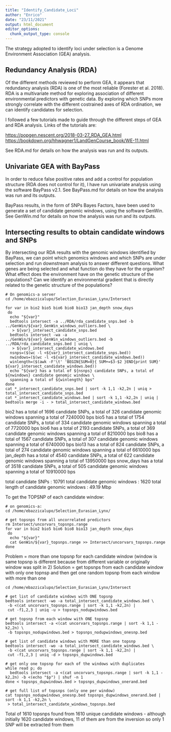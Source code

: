 ```yaml
---
title: "Identify_Candidate_Loci"
author: "Enrico"
date: "23/11/2021"
output: html_document
editor_options:
  chunk_output_type: console
---
```


The strategy adopted to identify loci under selection is a Genome Environment Association (GEA) analysis.

## Redundancy Analysis (RDA)

Of the different methods reviewed to perform GEA, it appears that redundancy analysis (RDA) is one of the most reliable (Forester et al. 2018). RDA is a multivariate method for exploring association of different environmental predictors with genetic data. By exploring which SNPs more strongly correlate with the different costrained axes of RDA ordination, we can identify candidates for selection.

I followed a few tutorials made to guide through the different steps of GEA and RDA analysis. Links of the tutorials are:

https://popgen.nescent.org/2018-03-27_RDA_GEA.html
https://bookdown.org/hhwagner1/LandGenCourse_book/WE-11.html

See RDA.md for details on how the analysis was run and its outputs.

## Univariate GEA with BayPass

In order to reduce false positive rates and add a control for population structure (RDA does not control for it), I have run univariate analysis using the software BayPass v2.1. See BayPass.md for details on how the analysis was run and its outputs.

BayPass results, in the form of SNPs Bayes Factors, have been used to generate a set of candidate genomic windows, using the software GenWin. See GenWin.md for details on how the analysis was run and its outputs.

## Intersecting results to obtain candidate windows and SNPs

By intersecting our RDA results with the genomic windows identified by BayPass, we can point which genomics windows and which SNPs are under selection and run downstream analysis to answer different questions. What genes are being selected and what function do they have for the organism? What effect does the environment have on the genetic structure of the populations? Can we identify an environmental gradient that is directly related to the genetic structure of the populations?

```{bash}
# On genomics-a server
cd /home/ebazzicalupo/Selection_Eurasian_Lynx/Intersect

for var in bio2 bio5 bio6 bio8 bio13 jan_depth snow_days
 do
  echo "${var}"
  bedtools intersect -a ../RDA/rda_candidate_snps.bed -b ../GenWin/${var}_GenWin_windows_outliers.bed \
   > ${var}_intersect_candidate_snps.bed
  bedtools intersect -wa -a ../GenWin/${var}_GenWin_windows_outliers.bed -b ../RDA/rda_candidate_snps.bed | uniq \
   > ${var}_intersect_candidate_windows.bed
  nsnps=($(wc -l <${var}_intersect_candidate_snps.bed))
  nwindows=($(wc -l <${var}_intersect_candidate_windows.bed))
  winlength=($(awk -F'\t' 'BEGIN{SUM=0}{ SUM+=$3-$2 }END{print SUM}' ${var}_intersect_candidate_windows.bed))
  echo "${var} has a total of ${nsnps} candidate SNPs, a total of ${nwindows} candidate genomic windows \
  spanning a total of ${winlength} bps"
done
cat *_intersect_candidate_snps.bed | sort -k 1,1 -k2,2n | uniq > total_intersect_candidate_snps.bed
cat *_intersect_candidate_windows.bed | sort -k 1,1 -k2,2n | uniq | bedtools merge -i - > total_intersect_candidate_windows.bed
```
bio2 has a total of 1696 candidate SNPs, a total of 326 candidate genomic windows spanning a total of 7240000 bps
bio5 has a total of 1754 candidate SNPs, a total of 334 candidate genomic windows spanning a total of 7720000 bps
bio6 has a total of 2193 candidate SNPs, a total of 369 candidate genomic windows spanning a total of 8210000 bps
bio8 has a total of 1567 candidate SNPs, a total of 307 candidate genomic windows spanning a total of 6740000 bps
bio13 has a total of 824 candidate SNPs, a total of 274 candidate genomic windows spanning a total of 6610000 bps
jan_depth has a total of 4540 candidate SNPs, a total of 622 candidate genomic windows spanning a total of 13950000 bps
snow_days has a total of 3518 candidate SNPs, a total of 505 candidate genomic windows spanning a total of 10910000 bps

total candidate SNPs : 10791
total candidate genomic windows : 1620
total length of candidate genomic windows : 49.19 Mbp

To get the TOPSNP of each candidate window:
```{bash}
# on genomics-a:
cd /home/ebazzicalupo/Selection_Eurasian_Lynx/

# get topsnps from all uncorrelated predictors
rm Intersect/uncorvars_topsnps.range
for var in bio2 bio5 bio6 bio8 bio13 jan_depth snow_days
 do
  echo "${var}"
  cat GenWin/${var}_topsnps.range >> Intersect/uncorvars_topsnps.range
done
```
Problem = more than one topsnp for each candidate window (window is same topsnp is different because from different variable or originally window was split in 2)
Solution = get topsnps from each candidate window with only one topnsp and then get one random topsnp from each window with more than one
```{bash}
cd /home/ebazzicalupo/Selection_Eurasian_Lynx/Intersect

# get list of candidate windows with ONE topsnp
bedtools intersect -wo -a total_intersect_candidate_windows.bed \
 -b <(cat uncorvars_topsnps.range | sort -k 1,1 -k2,2n) |
 cut -f1,2,3 | uniq -u > topsnps_nodupwindows.bed
 
# get topsnp from each window with ONE topsnp
bedtools intersect -a <(cat uncorvars_topsnps.range | sort -k 1,1 -k2,2n) \
 -b topsnps_nodupwindows.bed > topsnps_nodupwindows_onesnp.bed

# get list of candidate windows with MORE than one topsnp
bedtools intersect -wo -a total_intersect_candidate_windows.bed \
 -b <(cat uncorvars_topsnps.range | sort -k 1,1 -k2,2n) |
 cut -f1,2,3 | uniq -d > topsnps_dupwindows.bed

# get only one topsnp for each of the windows with duplicates
while read p; do
  bedtools intersect -a <(cat uncorvars_topsnps.range | sort -k 1,1 -k2,2n) -b <(echo "$p") | shuf -n 1
done < topsnps_dupwindows.bed > topsnps_dupwindows_onerand.bed

# get full list of topsnps (only one per window)
cat topsnps_nodupwindows_onesnp.bed topsnps_dupwindows_onerand.bed | sort -k 1,1 -k2,2n \
 > total_intersect_candidate_windows_topsnps.bed
```
Total of 1610 topsnps found from 1610 unique candidate windows - although initially 1620 candidate windows, 11 of them are from the inversion so only 1 SNP will be extracted from them
